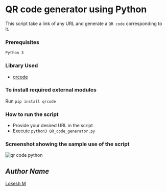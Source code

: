 # QR code generator using Python
This script take a link of any URL and generate a `QR code` corresponding to it.
### Prerequisites
`Python 3`
### Library Used
* [qrcode](https://github.com/lincolnloop/python-qrcode)

### To install required external modules
Run `pip install qrcode` 

### How to run the script
- Provide your desired URL in the script
- Execute `python3 QR_code_generator.py`

### Screenshot showing the sample use of the script
  ![qr code python](https://github.com/user-attachments/assets/7fafc013-3aaf-4de1-bfb7-c42f2c1b0676)

## *Author Name*
[Lokesh M](https://github.com/Lord-lokesh)
